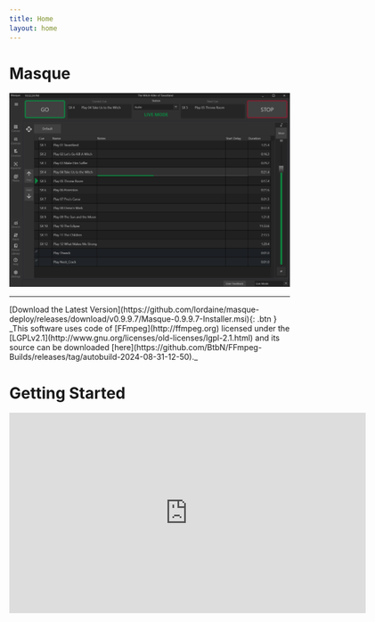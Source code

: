 ```yaml
---
title: Home
layout: home
---
```


# Masque

![image](./images/Masque_DefaultView.png)

----
<span class="fs-6">
[Download the Latest Version](https://github.com/lordaine/masque-deploy/releases/download/v0.9.9.7/Masque-0.9.9.7-Installer.msi){: .btn }
</span>


<span class="text-grey-dk-000">
_This software uses code of [FFmpeg](http://ffmpeg.org) licensed under the [LGPLv2.1](http://www.gnu.org/licenses/old-licenses/lgpl-2.1.html) and its source can be downloaded [here](https://github.com/BtbN/FFmpeg-Builds/releases/tag/autobuild-2024-08-31-12-50)._
</span>

# Getting Started
  
<iframe width="640" height="360" src="https://www.youtube.com/embed/dQw4w9WgXcQ" title="Rick Astley - Never Gonna Give You Up (Official Music Video)" frameborder="0" allow="accelerometer; autoplay; clipboard-write; encrypted-media; gyroscope; picture-in-picture; web-share" referrerpolicy="strict-origin-when-cross-origin" allowfullscreen></iframe>
